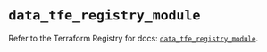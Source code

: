 # `data_tfe_registry_module`

Refer to the Terraform Registry for docs: [`data_tfe_registry_module`](https://registry.terraform.io/providers/hashicorp/tfe/0.67.0/docs/data-sources/registry_module).
